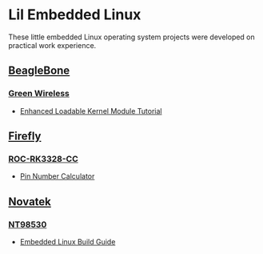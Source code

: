 # Lil Embedded Linux

These little embedded Linux operating system projects were developed on practical work experience.

## [BeagleBone](./beagle-bone/)

### [Green Wireless](./beagle-bone/green-wireless/)

-   [Enhanced Loadable Kernel Module Tutorial](./beagle-bone/green-wireless/enhanced-lkm-tutorial/)

## [Firefly](./firefly/)

### [ROC-RK3328-CC](./firefly/roc-rk3328-cc/)

-   [Pin Number Calculator](./firefly/roc-rk3328-cc/pin-number-calculator/)

## [Novatek](./novatek/)

### [NT98530](./novatek/nt98530/)

-   [Embedded Linux Build Guide](./novatek/nt98530/embedded-linux-build-guide/)
